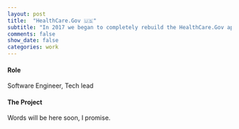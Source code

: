 ```yaml
---
layout: post
title:  "HealthCare.Gov 🇺🇸"
subtitle: "In 2017 we began to completely rebuild the HealthCare.Gov application experience that currently enables 30+ million Americans access to healthcare. Previously, the application was split where 80% of users would use the simplified version of the application that our team maintained, while the rest of users still go through a classic non-responsive application. We've been working to completely replace the two separate apps entirely, focusing on user-centered design and thinking broadly about how to build better software to improve access to social safety net services."
comments: false
show_date: false
categories: work
---
```


#### Role
Software Engineer, Tech lead

#### The Project

Words will be here soon, I promise.
